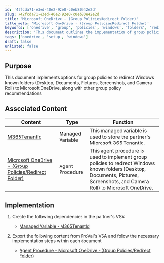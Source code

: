 ```yaml
---
id: '42fcda71-e3ed-40e2-92e0-c0eb80e42e2d'
slug: /42fcda71-e3ed-40e2-92e0-c0eb80e42e2d
title: 'Microsoft OneDrive - (Group PoliciesRedirect Folder)'
title_meta: 'Microsoft OneDrive - (Group PoliciesRedirect Folder)'
keywords: ['onedrive', 'group', 'policies', 'windows', 'folders', 'redirect', 'configuration']
description: 'This document outlines the implementation of group policies to redirect Windows known folders such as Desktop, Documents, Pictures, Screenshots, and Camera Roll to Microsoft OneDrive, along with other related group policy recommendations.'
tags: ['onedrive', 'setup', 'windows']
draft: false
unlisted: false
---
```


## Purpose

This document implements options for group policies to redirect Windows known folders (Desktop, Documents, Pictures, Screenshots, and Camera Roll) to Microsoft OneDrive, along with other group policy recommendations.

## Associated Content

| Content                                                                 | Type               | Function                                                                                                                |
|-------------------------------------------------------------------------|--------------------|-------------------------------------------------------------------------------------------------------------------------|
| [M365TenantId](/docs/b3141fc4-14f1-41a7-ba67-61b3a4e29fd5)                    | Managed Variable    | This managed variable is used to store the partner's Microsoft 365 TenantId.                                         |
| [Microsoft OneDrive - (Group Policies/Redirect Folder)](/docs/2b6977c1-5cd2-477b-9230-150568009b82) | Agent Procedure     | This agent procedure is used to implement group policies to redirect Windows known folders (Desktop, Documents, Pictures, Screenshots, and Camera Roll) to Microsoft OneDrive. |

## Implementation

1. Create the following dependencies in the partner's VSA:  
   - [Managed Variable - M365TenantId](/docs/b3141fc4-14f1-41a7-ba67-61b3a4e29fd5)

2. Export the following content from ProVal's VSA and follow the necessary implementation steps within each document:  
   - [Agent Procedure - Microsoft OneDrive - (Group Policies/Redirect Folder)](/docs/2b6977c1-5cd2-477b-9230-150568009b82)


